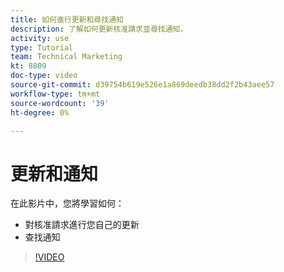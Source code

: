 ```yaml
---
title: 如何進行更新和尋找通知
description: 了解如何更新核准請求並尋找通知。
activity: use
type: Tutorial
team: Technical Marketing
kt: 8809
doc-type: video
source-git-commit: d39754b619e526e1a869deedb38dd2f2b43aee57
workflow-type: tm+mt
source-wordcount: '39'
ht-degree: 0%

---
```


# 更新和通知

在此影片中，您將學習如何：

* 對核准請求進行您自己的更新
* 查找通知

>[!VIDEO](https://video.tv.adobe.com/v/335109/?quality=12)

<!---
learn more URLS
Tag others on updates
Update work
--->
